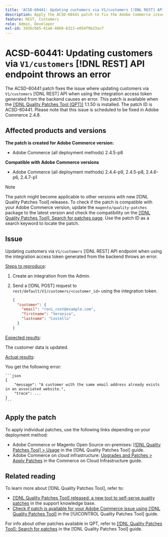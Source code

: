 ```yaml
---
title: 'ACSD-60441: Updating customers via V1/customers [!DNL REST] API endpoint throws an error'
description: Apply the ACSD-60441 patch to fix the Adobe Commerce issue where updating customers via V1/customers [!DNL REST] API when using integration access token generated from backend throws an error.
feature: REST, Customers
role: Admin, Developer
exl-id: 3936c065-41a6-4860-8313-e054f9b23ac7
---
```

# ACSD-60441: Updating customers via `V1/customers` [!DNL REST] API endpoint throws an error

The ACSD-60441 patch fixes the issue where updating customers via `V1/customers` [!DNL REST] API when using the integration access token generated from the backend causes an error. This patch is available when the [[!DNL Quality Patches Tool (QPT)]](https://experienceleague.adobe.com/en/docs/commerce-knowledge-base/kb/announcements/commerce-announcements/magento-quality-patches-released-new-tool-to-self-serve-quality-patches) 1.1.50 is installed. The patch ID is ACSD-60441. Please note that this issue is scheduled to be fixed in Adobe Commerce 2.4.8.

## Affected products and versions

**The patch is created for Adobe Commerce version:**

* Adobe Commerce (all deployment methods) 2.4.5-p8

**Compatible with Adobe Commerce versions**

* Adobe Commerce (all deployment methods) 2.4.4-p9, 2.4.5-p8, 2.4.6-p6, 2.4.7-p1

>[!NOTE]
>
>The patch might become applicable to other versions with new [!DNL Quality Patches Tool] releases. To check if the patch is compatible with your Adobe Commerce version, update the `magento/quality-patches` package to the latest version and check the compatibility on the [[!DNL Quality Patches Tool]: Search for patches page](https://experienceleague.adobe.com/tools/commerce-quality-patches/index.html). Use the patch ID as a search keyword to locate the patch.

## Issue

Updating customers via `V1/customers` [!DNL REST] API endpoint when using the integration access token generated from the backend throws an error.

<u>Steps to reproduce</u>:

1. Create an integration from the Admin.
1. Send a [!DNL POST] request to `rest/default/V1/customers/<customer_id>` using the integration token.

    ```json
    {
      "customer": {
        "email": "roni_cost@example.com",
        "firstname": "Veronica",
        "lastname": "Costello"
      }
    }
    ```

<u>Expected results</u>:

The customer data is updated.

<u>Actual results</u>:

You get the following error:

    ```json
    {
        "message": "A customer with the same email address already exists in an associated website.",
        "trace": ...
    }
    ```

## Apply the patch

To apply individual patches, use the following links depending on your deployment method:

* Adobe Commerce or Magento Open Source on-premises: [[!DNL Quality Patches Tool] > Usage](/help/tools/quality-patches-tool/usage.md) in the [!DNL Quality Patches Tool] guide.
* Adobe Commerce on cloud infrastructure: [Upgrades and Patches > Apply Patches](https://experienceleague.adobe.com/docs/commerce-cloud-service/user-guide/develop/upgrade/apply-patches.html) in the Commerce on Cloud Infrastructure guide.

## Related reading

To learn more about [!DNL Quality Patches Tool], refer to:

* [[!DNL Quality Patches Tool] released: a new tool to self-serve quality patches](https://experienceleague.adobe.com/en/docs/commerce-knowledge-base/kb/announcements/commerce-announcements/magento-quality-patches-released-new-tool-to-self-serve-quality-patches) in the support knowledge base.
* [Check if patch is available for your Adobe Commerce issue using [!DNL Quality Patches Tool]](/help/tools/quality-patches-tool/patches-available-in-qpt/check-patch-for-magento-issue-with-magento-quality-patches.md) in the [!UICONTROL Quality Patches Tool] guide.


For info about other patches available in QPT, refer to [[!DNL Quality Patches Tool]: Search for patches](https://experienceleague.adobe.com/tools/commerce-quality-patches/index.html) in the [!DNL Quality Patches Tool] guide.

